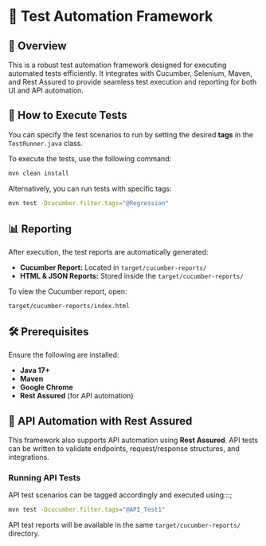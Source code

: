 # 🚀 Test Automation Framework

## 📌 Overview
This is a robust test automation framework designed for executing automated tests efficiently. It integrates with Cucumber, Selenium, Maven, and Rest Assured to provide seamless test execution and reporting for both UI and API automation.

## 🎯 How to Execute Tests
You can specify the test scenarios to run by setting the desired **tags** in the `TestRunner.java` class.

To execute the tests, use the following command:
```sh
mvn clean install
```

Alternatively, you can run tests with specific tags:
```sh
mvn test -Dcucumber.filter.tags="@Regression"
```

## 📊 Reporting
After execution, the test reports are automatically generated:
- **Cucumber Report:** Located in `target/cucumber-reports/`
- **HTML & JSON Reports:** Stored inside the `target/cucumber-reports/`

To view the Cucumber report, open:
```
target/cucumber-reports/index.html
```

## 🛠 Prerequisites
Ensure the following are installed:
- **Java 17+**
- **Maven**
- **Google Chrome**
- **Rest Assured** (for API automation)

## 💪 API Automation with Rest Assured
This framework also supports API automation using **Rest Assured**. API tests can be written to validate endpoints, request/response structures, and integrations.

### Running API Tests
API test scenarios can be tagged accordingly and executed using:::;
```sh
mvn test -Dcucumber.filter.tags="@API_Test1"
```

API test reports will be available in the same `target/cucumber-reports/` directory.


